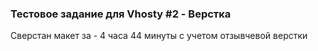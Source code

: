 ### Тестовое задание для Vhosty #2 - Верстка

Сверстан макет за - 4 часа 44 минуты с учетом отзывчевой верстки